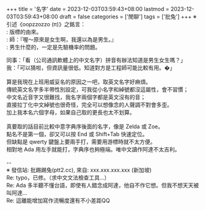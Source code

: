 +++
title = '名字'
date = 2023-12-03T03:59:43+08:00
lastmod = 2023-12-03T03:59:43+08:00
draft = false
categories = ['閒聊']
tags = ['批兔']
+++
※ 引述《oopzzozzo (π)》之銘言：<br>
: 版標的由來。<br>
: 師：『喔～原來是女生啊，我還以為是男生。』<br>
: 男生什麼的，一定是先驗機率的問題。

同事：「看（公司通訊軟體上的中文名字）拼音有辦法知道是男生女生嗎？」<br>
我：「可以猜啦，但資訊量很低。知道對方是工程師可能比較有用。�」<br>
<br>
算是我現在上班用威妥名的原因之一吧，取英文名字好麻煩。<br>
傳統英文名字多半帶性別設定，可我從小名字和綽號都沒這屬性，會不習慣；<br>
中文名近音字又很難找，我名字兩個字都是英文沒有的音；<br>
直接拉丁化中文綽號也很奇怪，完全可以想像念的人聲調不對會多歪。<br>
加上我本名六個字母，如果自己取的更長也太不划算。<br>
<br>
真要取的話目前比較中意字典序後面的名字，像是 Zelda 或 Zoe。<br>
點名不是第一個，卻又可以按 End 或 Shift+Tab 快速定位。<br>
但缺點是 qwerty 鍵盤上要兩手打，需要用游標時就不太方便。<br>
相對地 Ada 用左手就能打，字典序也夠極端。唯中文讀作阿達不太吉利。<br>
<br>
--<br>
※ 發信站: 批踢踢兔(ptt2.cc), 來自: xxx.xxx.xxx.xxx (新加坡)<br>
Re: typo，已修。（求中文文法檢查工具…）<br>
Re: Ada 多半聽不懂台語，即使有人錯念成阿達，他自不作它想。但我不想天天被叫阿達…<br>
Re: 這離能增加寫作流暢度還有不小差距QQ<br>
